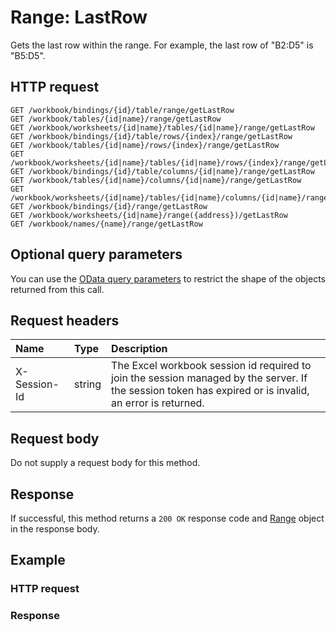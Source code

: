 # Range: LastRow

Gets the last row within the range. For example, the last row of "B2:D5" is "B5:D5".
## HTTP request
```http
GET /workbook/bindings/{id}/table/range/getLastRow
GET /workbook/tables/{id|name}/range/getLastRow
GET /workbook/worksheets/{id|name}/tables/{id|name}/range/getLastRow
GET /workbook/bindings/{id}/table/rows/{index}/range/getLastRow
GET /workbook/tables/{id|name}/rows/{index}/range/getLastRow
GET /workbook/worksheets/{id|name}/tables/{id|name}/rows/{index}/range/getLastRow
GET /workbook/bindings/{id}/table/columns/{id|name}/range/getLastRow
GET /workbook/tables/{id|name}/columns/{id|name}/range/getLastRow
GET /workbook/worksheets/{id|name}/tables/{id|name}/columns/{id|name}/range/getLastRow
GET /workbook/bindings/{id}/range/getLastRow
GET /workbook/worksheets/{id|name}/range({address})/getLastRow
GET /workbook/names/{name}/range/getLastRow
```
## Optional query parameters
You can use the [OData query parameters](odata-optional-query-parameters.md) to restrict the shape of the objects returned from this call.
## Request headers
| Name       | Type | Description|
|:-----------|:------|:----------|
| X-Session-Id   | string  | The Excel workbook session id required to join the session managed by the server. If the session token has expired or is invalid, an error is returned.|

## Request body
Do not supply a request body for this method.


## Response
If successful, this method returns a `200 OK` response code and [Range](../resources/range.md) object in the response body.
## Example
### HTTP request
### Response
